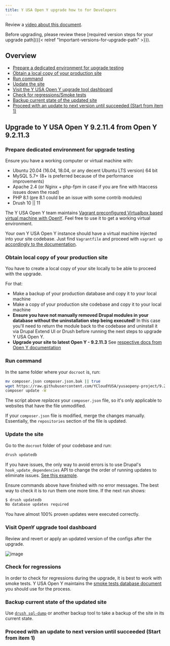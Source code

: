 ```yaml
---
title: Y USA Open Y upgrade how to for Developers
---
```


Review a [video about this document]([https://youtu.be/RGfYLjYpi4Q](https://youtu.be/geeO2goJo9s)).

Before upgrading, please review these [required version steps for your upgrade path]({{< relref "Important-versions-for-upgrade-path" >}}).

## Overview

- [Prepare a dedicated environment for upgrade testing](#prepare-dedicated-environment-for-upgrade-testing)
- [Obtain a local copy of your production site](#obtain-local-copy-of-your-production-site)
- [Run command](#run-command)
- [Update the site](#update-the-site)
- [Visit the Y USA Open Y upgrade tool dashboard](#visit-openy-upgrade-tool-dashboard)
- [Check for regressions/Smoke tests](#check-for-regressions)
- [Backup current state of the updated site](#backup-current-state-of-the-updated-site)
- [Proceed with an update to next version until succeeded (Start from item 1)](#proceed-with-an-update-to-next-version-until-succeeded-start-from-item-1)

## Upgrade to Y USA Open Y 9.2.11.4 from Open Y 9.2.11.3

### Prepare dedicated environment for upgrade testing

Ensure you have a working computer or virtual machine with:

- Ubuntu 20.04 (16.04, 18.04, or any decent Ubuntu LTS version) 64 bit
- MySQL 5.7+ (8+ is preferred because of the performance improvements)
- Apache 2.4 (or Nginx + php-fpm in case if you are fine with htaccess issues down the road)
- PHP 8.1 (pre 8.1 could be an issue with some contrib modules)
- Drush 10 || 11 

The Y USA Open Y team maintains [Vagrant preconfigured Virtualbox based virtual machine with OpenY](https://github.com/YCloudYUSA/yusaopeny-cibox-vm). Feel free to use it to get a working virtual environment.

Your own Y USA Open Y instance should have a virtual machine injected into your site codebase. Just find ```Vagrantfile``` and proceed with ```vagrant up``` [accordingly to the documentation](https://github.com/ymcatwincities/openy-cibox-vm/blob/master/README.md).

### Obtain local copy of your production site

You have to create a local copy of your site locally to be able to proceed with the upgrade.

For that:

- Make a backup of your production database and copy it to your local machine
- Make a copy of your production site codebase and copy it to your local machine
- **Ensure you have not manually removed Drupal modules in your database without the uninstallation step being executed!** In this case you'll need to return the module back to the codebase and uninstall it via Drupal Extend UI or Drush before running the next steps to upgrade Y USA Open Y.
- **Upgrade your site to latest Open Y - 9.2.11.3** See [respective docs from Open Y documentation](https://github.com/open-y-subprojects/openy_docs/blob/main/content/en/docs/wiki/OpenY-upgrade-how-to-for-Developers.md)

### Run command 

In the same folder where your `docroot` is, run:

```sh
mv composer.json composer.json.bak || true
wget https://raw.githubusercontent.com/YCloudYUSA/yusaopeny-project/9.2.x/composer.json
composer update -W
```

The script above *replaces* your `composer.json` file, so it's only applicable to websites that have the file unmodified.

If your `composer.json` file is modified, merge the changes manually. Essentially, the `repositories` section of the file is updated.

### Update the site

Go to the `docroot` folder of your codebase and run:

```sh
drush updatedb
```

If you have issues, the only way to avoid errors is to use Drupal's `hook_update_dependencies` API to change the order of running updates to eliminate issues. [See this example](https://github.com/YCloudYUSA/yusaopeny/pull/1560/files).

Ensure commands above have finished with no error messages. The best way to check it is to run them one more time. If the next run shows:

```sh
$ drush updatedb
No database updates required                                                                                    [success]                               
```

You have almost 100% proven updates were executed correctly.


### Visit OpenY upgrade tool dashboard

Review and revert or apply an updated version of the configs after the upgrade.

![image](https://user-images.githubusercontent.com/563412/55151463-01759b00-5157-11e9-878e-dc744698a021.png)

### Check for regressions

In order to check for regressions during the upgrade, it is best to work with smoke tests. Y USA Open Y maintains the [smoke tests database document](https://docs.google.com/spreadsheets/d/1yLUkMgJKK94hABy107_V-1AcJbRSSEf2s4wsQto1wfI/edit?usp=sharing) you should use for the process.

### Backup current state of the updated site

Use [`drush sql-dump`](https://www.drush.org/latest/commands/sql_dump/) or another backup tool to take a backup of the site in its current state.

### Proceed with an update to next version until succeeded (Start from item 1)


